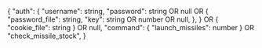 {
    "auth": {
        "username": string,
        "password": string OR null OR {
            "password_file": string,
            "key": string OR number OR null,
        },
    } OR { "cookie_file": string } OR null,
    "command": { "launch_missiles": number } OR "check_missile_stock",
}
